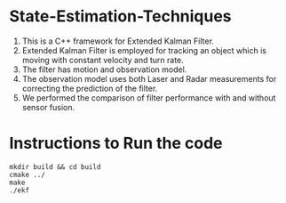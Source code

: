 # State-Estimation-Techniques
1. This is a C++ framework for Extended Kalman Filter. 
2. Extended Kalman Filter is employed for tracking an object which is moving with constant velocity and turn rate. 
3. The filter has motion and observation model. 
4. The observation model uses both Laser and Radar measurements for correcting the prediction of the filter. 
5. We performed the comparison of filter performance with and without sensor fusion. 

# Instructions to Run the code

```
mkdir build && cd build
cmake ../
make 
./ekf
```

